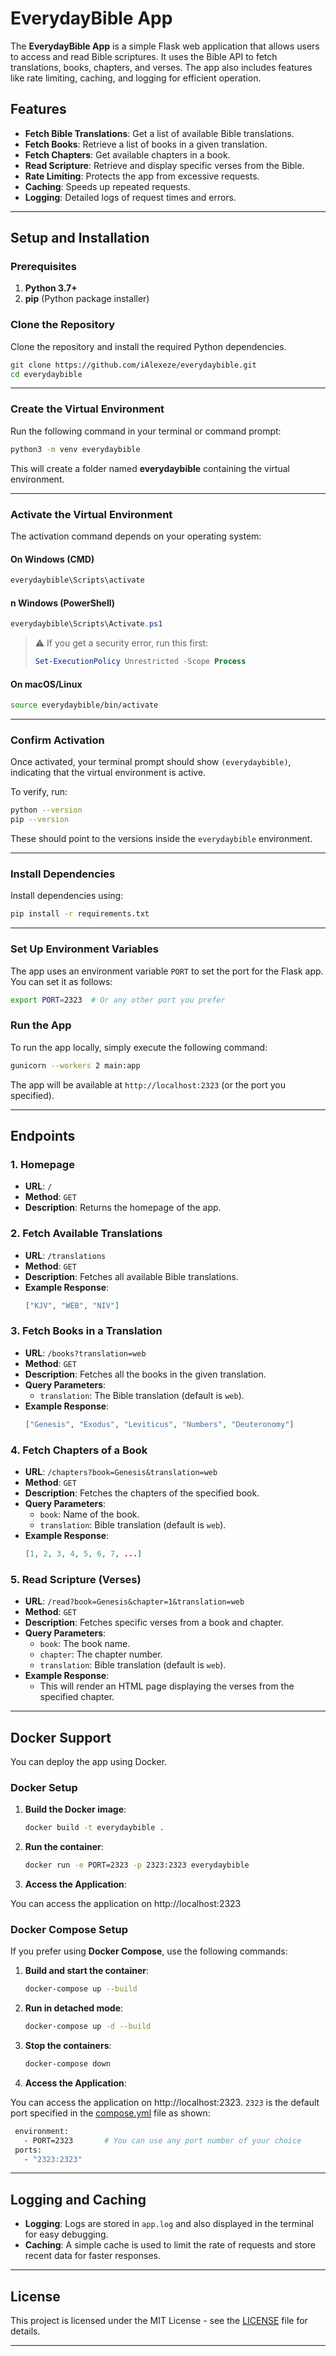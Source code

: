 # EverydayBible App

The **EverydayBible App** is a simple Flask web application that allows users to access and read Bible scriptures. It uses the Bible API to fetch translations, books, chapters, and verses. The app also includes features like rate limiting, caching, and logging for efficient operation.

## Features
- **Fetch Bible Translations**: Get a list of available Bible translations.
- **Fetch Books**: Retrieve a list of books in a given translation.
- **Fetch Chapters**: Get available chapters in a book.
- **Read Scripture**: Retrieve and display specific verses from the Bible.
- **Rate Limiting**: Protects the app from excessive requests.
- **Caching**: Speeds up repeated requests.
- **Logging**: Detailed logs of request times and errors.

---

## Setup and Installation

### Prerequisites
1. **Python 3.7+**  
2. **pip** (Python package installer)

### Clone the Repository
Clone the repository and install the required Python dependencies.

```bash
git clone https://github.com/iAlexeze/everydaybible.git
cd everydaybible
```
---
### **Create the Virtual Environment**
Run the following command in your terminal or command prompt:  
```sh
python3 -m venv everydaybible
```
This will create a folder named **everydaybible** containing the virtual environment.

---
### Activate the Virtual Environment
The activation command depends on your operating system:

#### **On Windows (CMD)**
```sh
everydaybible\Scripts\activate
```

#### n Windows (PowerShell)
```powershell
everydaybible\Scripts\Activate.ps1
```
> ⚠️ If you get a security error, run this first:  
> ```powershell
> Set-ExecutionPolicy Unrestricted -Scope Process
> ```

#### On macOS/Linux
```sh
source everydaybible/bin/activate
```

---

### Confirm Activation
Once activated, your terminal prompt should show `(everydaybible)`, indicating that the virtual environment is active.

To verify, run:
```sh
python --version
pip --version
```
These should point to the versions inside the `everydaybible` environment.

---

### Install Dependencies
Install dependencies using:
```sh
pip install -r requirements.txt
```
---
### Set Up Environment Variables
The app uses an environment variable `PORT` to set the port for the Flask app. You can set it as follows:
```bash
export PORT=2323  # Or any other port you prefer
```

### Run the App
To run the app locally, simply execute the following command:

```bash
gunicorn --workers 2 main:app
```

The app will be available at `http://localhost:2323` (or the port you specified).

---

## Endpoints

### 1. **Homepage**
- **URL**: `/`
- **Method**: `GET`
- **Description**: Returns the homepage of the app.

### 2. **Fetch Available Translations**
- **URL**: `/translations`
- **Method**: `GET`
- **Description**: Fetches all available Bible translations.
- **Example Response**:
  ```json
  ["KJV", "WEB", "NIV"]
  ```

### 3. **Fetch Books in a Translation**
- **URL**: `/books?translation=web`
- **Method**: `GET`
- **Description**: Fetches all the books in the given translation.
- **Query Parameters**:
  - `translation`: The Bible translation (default is `web`).
- **Example Response**:
  ```json
  ["Genesis", "Exodus", "Leviticus", "Numbers", "Deuteronomy"]
  ```

### 4. **Fetch Chapters of a Book**
- **URL**: `/chapters?book=Genesis&translation=web`
- **Method**: `GET`
- **Description**: Fetches the chapters of the specified book.
- **Query Parameters**:
  - `book`: Name of the book.
  - `translation`: Bible translation (default is `web`).
- **Example Response**:
  ```json
  [1, 2, 3, 4, 5, 6, 7, ...]
  ```

### 5. **Read Scripture (Verses)**
- **URL**: `/read?book=Genesis&chapter=1&translation=web`
- **Method**: `GET`
- **Description**: Fetches specific verses from a book and chapter.
- **Query Parameters**:
  - `book`: The book name.
  - `chapter`: The chapter number.
  - `translation`: Bible translation (default is `web`).
- **Example Response**:
  - This will render an HTML page displaying the verses from the specified chapter.

---

## Docker Support

You can deploy the app using Docker.

### Docker Setup
1. **Build the Docker image**:
   ```bash
   docker build -t everydaybible .
   ```
2. **Run the container**:
   ```bash
   docker run -e PORT=2323 -p 2323:2323 everydaybible
   ```
3. **Access the Application**:
    
You can access the application on http://localhost:2323

### Docker Compose Setup

If you prefer using **Docker Compose**, use the following commands:

1. **Build and start the container**:
   ```bash
   docker-compose up --build
   ```

2. **Run in detached mode**:
   ```bash
   docker-compose up -d --build
   ```

3. **Stop the containers**:
   ```bash
   docker-compose down
   ```
4. **Access the Application**:
    
You can access the application on http://localhost:2323. `2323` is the default port specified in the [compose.yml](compose.yml) file as shown:
   ```bash
    environment:
      - PORT=2323       # You can use any port number of your choice
    ports:
      - "2323:2323"
   ```

---

## Logging and Caching

- **Logging**: Logs are stored in `app.log` and also displayed in the terminal for easy debugging.
- **Caching**: A simple cache is used to limit the rate of requests and store recent data for faster responses.

---

## License

This project is licensed under the MIT License - see the [LICENSE](LICENSE) file for details.

---